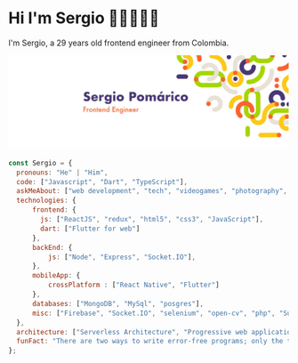 # Hi I'm Sergio ✋🏻👨🏻‍💻

I'm Sergio, a 29 years old frontend engineer from Colombia.

![](https://raw.githubusercontent.com/sergio-pomarico/sergio-pomarico/main/banner.jpg)


```javascript
const Sergio = {
  pronouns: "He" | "Him",
  code: ["Javascript", "Dart", "TypeScript"],
  askMeAbout: ["web development", "tech", "videogames", "photography", "mobile apps development"],
  technologies: {
      frontend: {
        js: ["ReactJS", "redux", "html5", "css3", "JavaScript"],
        dart: ["Flutter for web"]
      },
      backEnd: {
          js: ["Node", "Express", "Socket.IO"],
      },
      mobileApp: {
          crossPlatform : ["React Native", "Flutter"]
      },
      databases: ["MongoDB", "MySql", "posgres"],
      misc: ["Firebase", "Socket.IO", "selenium", "open-cv", "php", "SuiteApp"]
  },
  architecture: ["Serverless Architecture", "Progressive web applications", "Single page applications"],
  funFact: "There are two ways to write error-free programs; only the third one works"
};
```
